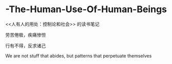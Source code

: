 # -The-Human-Use-Of-Human-Beings

<<人有人的用处：控制论和社会>> 的读书笔记

劳苦倦极，疾痛惨怛

行有不得，反求诸己

We are not stuff that abides, but patterns that perpetuate themselves
